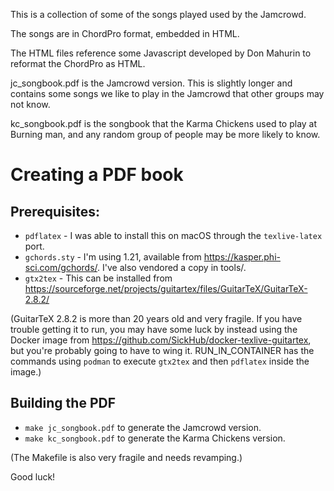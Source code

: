 This is a collection of some of the songs played used by the Jamcrowd.

The songs are in ChordPro format, embedded in HTML.

The HTML files reference some Javascript developed by Don Mahurin to reformat the ChordPro as HTML.

jc_songbook.pdf is the Jamcrowd version.  This is slightly longer and contains some songs we like to play in the Jamcrowd that other groups may not know.

kc_songbook.pdf is the songbook that the Karma Chickens used to play at Burning man, and any random group of people may be more likely to know.

# Creating a PDF book

## Prerequisites:

* `pdflatex` - I was able to install this on macOS through the `texlive-latex` port.
* `gchords.sty` - I'm using 1.21, available from https://kasper.phi-sci.com/gchords/.  I've also vendored a copy in tools/.
* `gtx2tex` - This can be installed from https://sourceforge.net/projects/guitartex/files/GuitarTeX/GuitarTeX-2.8.2/

(GuitarTeX 2.8.2 is more than 20 years old and very fragile.  If you have trouble getting it to run, you may have some luck by instead using the Docker image from https://github.com/SickHub/docker-texlive-guitartex, but you're probably going to have to wing it.  RUN_IN_CONTAINER has the commands using `podman` to execute `gtx2tex` and then `pdflatex` inside the image.)

## Building the PDF

* `make jc_songbook.pdf` to generate the Jamcrowd version.
* `make kc_songbook.pdf` to generate the Karma Chickens version.

(The Makefile is also very fragile and needs revamping.)

Good luck!

